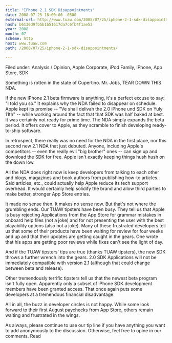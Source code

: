 ```yaml
---
title: "IPhone 2.1 SDK Disappointments"
date: 2008-07-25 18:00:00 -0500
external-url: http://www.tuaw.com/2008/07/25/iphone-2-1-sdk-disappointments/
hash: b6136d9fb5b1b51617da7c6fb4f1ae53
year: 2008
month: 07
scheme: http
host: www.tuaw.com
path: /2008/07/25/iphone-2-1-sdk-disappointments/

---
```


Filed under: Analysis / Opinion, Apple Corporate, iPod Family, iPhone, App Store, SDK

Something is rotten in the state of Cupertino. Mr. Jobs, TEAR DOWN THIS NDA.

If the new iPhone 2.1 beta firmware is anything, it's a perfect excuse to say: "I told you so." It explains why the NDA failed to disappear on schedule. Apple kept its promise -- "Ve shall delivah the 2.0 iPhone und SDK on Yuly 11th" -- while working around the fact that that SDK was half baked at best. It was certainly not ready for prime time. The NDA simply expands the beta period. It offers cover to Apple, as they scramble to finish developing ready-to-ship software.

In retrospect, there really was no need for the NDA in the first place, nor this second new 2.1 NDA that just debuted. Anyone, including Apple's competitors -- even the really evil "big brother" ones -- can sign up and download the SDK for free. Apple isn't exactly keeping things hush hush on the down low.

All the NDA does right now is keep developers from talking to each other and blogs, magazines and book authors from publishing how-to articles. Said articles, etc., could actually help Apple reduce its tech support overhead. It would certainly help solidify the brand and allow third parties to make better, stronger App Store entries.

It made no sense then. It makes no sense now. But that's not where the grumbling ends. Our TUAW tipsters have been busy. They tell us that Apple is busy rejecting Applications from the App Store for grammar mistakes in onboard help files (not a joke) and for not presenting the user with the best playability options (also not a joke). Many of these frustrated developers tell us that some of their products have been waiting for review for four weeks and up and that their updates are getting caught in the gears. One wrote that his apps are getting poor reviews while fixes can't see the light of day.

And if the TUAW tipsters' tips are true (thanks TUAW tipsters), the new SDK throws a further wrench into the gears. 2.0 SDK Applications will not be immediately compatible with version 2.1 (although that could change between beta and release).

Other tremendously terrific tipsters tell us that the newest beta program isn't fully open. Apparently only a subset of iPhone SDK development members have been granted access. That once again puts some developers at a tremendous financial disadvantage.

All in all, the buzz in developer circles is not happy. While some look forward to their first August paychecks from App Store, others remain waiting and frustrated in the wings.

As always, please continue to use our tip line if you have anything you want to add anonymously to the discussion. Otherwise, feel free to opine in our comments.
Read
